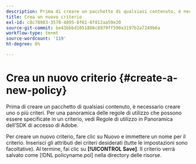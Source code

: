 ```yaml
---
description: Prima di creare un pacchetto di qualsiasi contenuto, è necessario creare uno o più criteri. Per una panoramica delle regole di utilizzo che possono essere specificate in un criterio, vedi Regole di utilizzo in Panoramica dell’SDK di accesso di Adobe.
title: Crea un nuovo criterio
exl-id: c8c78983-3578-4895-8f61-8f812aa59e20
source-git-commit: be43bbbd1051886c8979ff590a3197b2a7249b6a
workflow-type: tm+mt
source-wordcount: '119'
ht-degree: 0%

---
```


# Crea un nuovo criterio {#create-a-new-policy}

Prima di creare un pacchetto di qualsiasi contenuto, è necessario creare uno o più criteri. Per una panoramica delle regole di utilizzo che possono essere specificate in un criterio, vedi Regole di utilizzo in Panoramica dell’SDK di accesso di Adobe.

Per creare un nuovo criterio, fare clic su Nuovo e immettere un nome per il criterio. Inserisci gli attributi dei criteri desiderati (tutte le impostazioni sono facoltative). Al termine, fai clic su **[!UICONTROL Save]**. Il criterio verrà salvato come [!DNL policyname.pol] nella directory delle risorse.
